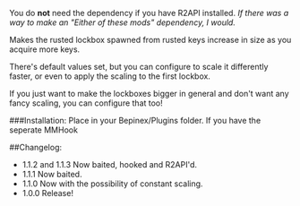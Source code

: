 ﻿You do **not** need the dependency if you have R2API installed.
_If there was a way to make an "Either of these mods" dependency, I would._

Makes the rusted lockbox spawned from rusted keys increase in size as you acquire more keys.

There's default values set, but you can configure to scale it differently faster, or even to apply the scaling to the first lockbox.

If you just want to make the lockboxes bigger in general and don't want any fancy scaling, you can configure that too!

###Installation: 
Place in your Bepinex/Plugins folder.
If you have the seperate MMHook

##Changelog:
- 1.1.2 and 1.1.3 Now baited, hooked and R2API'd.
- 1.1.1 Now baited.
- 1.1.0 Now with the possibility of constant scaling.
- 1.0.0 Release!